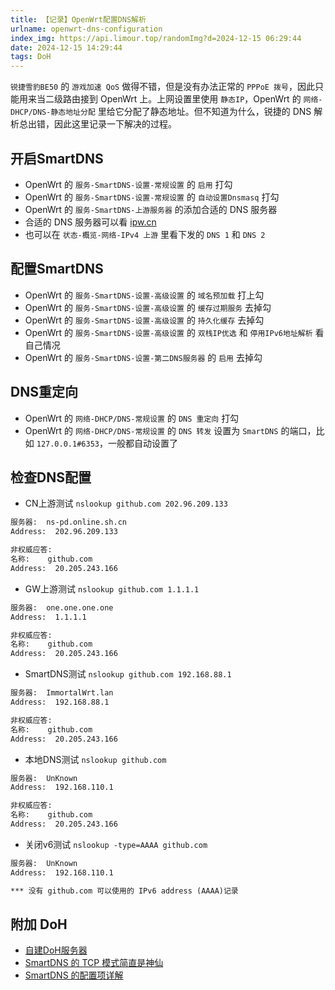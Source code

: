 ```yaml
---
title: 【记录】OpenWrt配置DNS解析
urlname: openwrt-dns-configuration
index_img: https://api.limour.top/randomImg?d=2024-12-15 06:29:44
date: 2024-12-15 14:29:44
tags: DoH
---
```

`锐捷雪豹BE50` 的 `游戏加速 QoS` 做得不错，但是没有办法正常的 `PPPoE 拨号`，因此只能用来当二级路由接到 OpenWrt 上。上网设置里使用 `静态IP`，OpenWrt 的 `网络-DHCP/DNS-静态地址分配` 里给它分配了静态地址。但不知道为什么，锐捷的 DNS 解析总出错，因此这里记录一下解决的过程。
## 开启SmartDNS
+ OpenWrt 的 `服务-SmartDNS-设置-常规设置` 的 `启用` 打勾
+ OpenWrt 的 `服务-SmartDNS-设置-常规设置` 的 `自动设置Dnsmasq` 打勾
+ OpenWrt 的 `服务-SmartDNS-上游服务器` 的添加合适的 DNS 服务器
+ 合适的 DNS 服务器可以看 [ipw.cn](https://ipw.cn/doc/else/dns.html)
+ 也可以在 `状态-概览-网络-IPv4 上游` 里看下发的 `DNS 1` 和 `DNS 2`
## 配置SmartDNS
+ OpenWrt 的 `服务-SmartDNS-设置-高级设置` 的 `域名预加载` 打上勾
+ OpenWrt 的 `服务-SmartDNS-设置-高级设置` 的 `缓存过期服务` 去掉勾
+ OpenWrt 的 `服务-SmartDNS-设置-高级设置` 的 `持久化缓存` 去掉勾
+ OpenWrt 的 `服务-SmartDNS-设置-高级设置` 的 `双栈IP优选` 和 `停用IPv6地址解析` 看自己情况
+ OpenWrt 的 `服务-SmartDNS-设置-第二DNS服务器` 的 `启用` 去掉勾
## DNS重定向
+ OpenWrt 的 `网络-DHCP/DNS-常规设置` 的 `DNS 重定向` 打勾
+ OpenWrt 的 `网络-DHCP/DNS-常规设置` 的 `DNS 转发` 设置为 `SmartDNS` 的端口，比如 `127.0.0.1#6353`，一般都自动设置了
## 检查DNS配置
+ CN上游测试 `nslookup github.com 202.96.209.133`
```txt
服务器:  ns-pd.online.sh.cn
Address:  202.96.209.133

非权威应答:
名称:    github.com
Address:  20.205.243.166
```
+ GW上游测试 `nslookup github.com 1.1.1.1`
```txt
服务器:  one.one.one.one
Address:  1.1.1.1

非权威应答:
名称:    github.com
Address:  20.205.243.166
```
+ SmartDNS测试 `nslookup github.com 192.168.88.1`
```txt
服务器:  ImmortalWrt.lan
Address:  192.168.88.1

非权威应答:
名称:    github.com
Address:  20.205.243.166
```
+ 本地DNS测试 `nslookup github.com`
```txt
服务器:  UnKnown
Address:  192.168.110.1

非权威应答:
名称:    github.com
Address:  20.205.243.166
```
+ 关闭v6测试 `nslookup -type=AAAA github.com`
```txt
服务器:  UnKnown
Address:  192.168.110.1

*** 没有 github.com 可以使用的 IPv6 address (AAAA)记录
```
## 附加 DoH
+ [自建DoH服务器](./Self-built-ad-blocking-DoH-server)
+ [SmartDNS 的 TCP 模式简直是神仙](./-Docker-bu-shu-easyconnect)
+ [SmartDNS 的配置项详解](https://pymumu.github.io/smartdns/configuration/)
